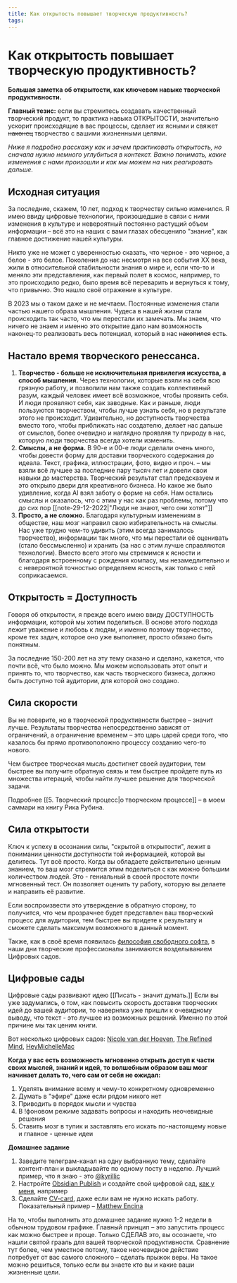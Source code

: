 ```yaml
---
title: Как открытость повышает творческую продуктивность?
tags:
---
```

# Как открытость повышает творческую продуктивность?

**Большая заметка об открытости, как ключевом навыке творческой продуктивности.**

**Главный тезис:** если вы стремитесь создавать качественный творческий продукт, то практика навыка ОТКРЫТОСТИ, значительно ускорит происходящие в вас процессы, сделает их ясными и свяжет ~~наконец~~ творчество с вашими жизненными целями.

_Ниже я подробно расскажу как и зачем практиковать открытость, но сначала нужно немного углубиться в контекст. Важно понимать, какие изменения с нами произошли и как мы можем на них реагировать дальше._

## Исходная ситуация

За последние, скажем, 10 лет, подход к творчеству сильно изменился. Я имею ввиду цифровые технологии, произошедшие в связи с ними изменения в культуре и невероятный постоянно растущий объем информации – всё это на наших с вами глазах обесценило "знание", как главное достижение нашей культуры.

Никто уже не может с уверенностью сказать, что черное - это черное, а белое - это белое. Поколения до нас несмотря на все события XX века, жили в относительной стабильности знания о мире и, если что-то и меняло эти представления, как первый полет в космос, например, то это происходило редко, было время всё переварить и вернуться к тому, что привычно. Это нашло своё отражение в культуре.

В 2023 мы о таком даже и не мечтаем. Постоянные изменения стали частью нашего образа мышления. Чудеса в нашей жизни стали происходить так часто, что мы перестали их замечать. Мы знаем, что ничего не знаем и именно это открытие дало нам возможность наконец-то реализовать весь потенциал, который в нас ~~накопился~~ есть. 

## Настало время творческого ренессанса.

1. **Творчество - больше не исключительная привилегия искусства, а способ мышления.** Через технологии, которые взяли на себя всю грязную работу, и позволили нам также создать коллективный разум, каждый человек имеет всё возможное, чтобы проявить себя. И люди проявляют себя, как заводные. Как и раньше, люди пользуются творчеством, чтобы лучше узнать себя, но в результате этого не происходит. Удивительно, но доступность творчества вместо того, чтобы приближать нас создателю, делает нас дальше от смыслов, более очевидно и наглядно проявляя ту природу в нас, которую люди творчества всегда хотели изменить.
2. **Смыслы, а не форма.** В 90-е и 00-е люди сделали очень много, чтобы довести форму для доставки творческого содержания до идеала. Текст, графика, иллюстрации, фото, видео и проч. – мы взяли всё лучшее за последние пару тысяч лет и довели свои навыки до мастерства. Творческий результат стал предсказуем и это открыло двери для креативного бизнеса. Но какое же было удивление, когда AI взял заботу о форме на себя. Нам остались смыслы и оказалось, что с этим у нас как раз проблемы, потому что до сих пор [[note-29-12-2022|"Люди не знают, чего они хотят"]]
3. **Просто, а не сложно.** Благодаря культурным изменениям в обществе, наш мозг направил свою избирательность на смыслы. Нас уже трудно чем-то удивить (этим всегда занималось творчество), информации так много, что мы перестали её оценивать (стало бессмысленно) и хранить (за нас с этим лучше справляются технологии). Вместо всего этого мы стремимся к ясности и благодаря встроенному с рождения компасу, мы незамедлительно и с невероятной точностью определяем ясность, как только с ней соприкасаемся. 

## Открытость = Доступность

Говоря об открытости, я прежде всего имею ввиду ДОСТУПНОСТЬ информации, которой мы хотим поделиться. В основе этого подхода лежит уважение и любовь к людям, и именно поэтому творчество, кроме тех задач, которое оно уже выполняет, просто обязано быть понятным. 

За последние 150-200 лет на эту тему сказано и сделано, кажется, что почти всё, что было можно. Мы можем использовать этот опыт и принять то, что творчество, как часть творческого бизнеса, должно быть доступно той аудитории, для которой оно создано.

## Сила скорости

Вы не поверите, но в творческой продуктивности быстрее – значит лучше. Результаты творчества непосредственно зависят от ограничений, а ограничение временем – это царь царей среди того, что казалось бы прямо противоположно процессу созданию чего-то нового.

Чем быстрее творческая мысль достигнет своей аудитории, тем быстрее вы получите обратную связь и тем быстрее пройдете путь из множества итераций, чтобы найти лучшее решение для творческой задачи.

Подробнее [[5. Творческий процесс|о творческом процессе]] – в моем саммари на книгу Рика Рубина.

## Сила открытости

Ключ к успеху в осознании силы, "скрытой в открытости", лежит в понимании ценности доступности той информацией, которой вы делитесь. Тут всё просто. Когда вы обладаете действительно ценным знанием, то ваш мозг стремится этим поделиться с как можно большим количеством людей. Это - гениальный в своей простоте почти мгновенный тест. Он позволяет оценить ту работу, которую вы делаете и направить её развитие.

Если воспроизвести это утверждение в обратную сторону, то получится, что чем прозрачнее будет представлен ваш творческий процесс для аудитории, тем быстрее вы придете к результату и сможете сделать максимум возможного в данный момент.

Также, как в своё время появилась [философия свободного софта](https://ru.wikipedia.org/wiki/%D0%A1%D0%B2%D0%BE%D0%B1%D0%BE%D0%B4%D0%BD%D0%BE%D0%B5_%D0%BF%D1%80%D0%BE%D0%B3%D1%80%D0%B0%D0%BC%D0%BC%D0%BD%D0%BE%D0%B5_%D0%BE%D0%B1%D0%B5%D1%81%D0%BF%D0%B5%D1%87%D0%B5%D0%BD%D0%B8%D0%B5#%D0%A4%D0%B8%D0%BB%D0%BE%D1%81%D0%BE%D1%84%D0%B8%D1%8F), в наши дни творческие профессионалы занимаются возделыванием Цифровых садов.

## Цифровые сады

Цифровые сады развивают идею [[Писать - значит думать.]] Если вы уже задумались, о том, как повысить скорость доставки творческих идей до вашей аудитории, то наверняка уже пришли к очевидному выводу, что текст - это лучшее из возможных решений. Именно по этой причине мы так ценим книги.

Вот несколько цифровых садов: [Nicole van der Hoeven](https://nicolevanderhoeven.com/), [The Refined Mind](https://refinedmind.co/), [HeyMichelleMac](https://heymichellemac.com/)

**Когда у вас есть возможность мгновенно открыть доступ к части своих мыслей, знаний и идей, то волшебным образом ваш мозг начинает делать то, чего сам от себя не ожидал:**
1. Уделять внимание всему и чему-то конкретному одновременно
2. Думать в "эфире" даже если рядом никого нет
3. Приводить в порядок мысли и чувства
4. В !фоновом режиме задавать вопросы и находить неочевидные решения
5. Ставить мозг в тупик и заставлять его искать по-настоящему новые и главное - ценные идеи

**Домашнее задание**
1. Заведите телеграм-канал на одну выбранную тему, сделайте контент-план и выкладывайте по одному посту в неделю. Лучший пример, что я знаю - это [@kyrillic](https://t.me/kyrillic)
2. Настройте [Obsidian Publish](https://obsidian.md/publish) и создайте свой цифровой сад, [как у меня](https://www.thecreativeact.ru/credits), например
3. Сделайте [CV-card](https://www.thecreativeact.ru/cv), даже если вам не нужно искать работу. Показательный пример – [Matthew Encina](https://www.matthewencina.com/)

На то, чтобы выполнить это домашнее задание нужно 1-2 недели в обычном трудовом графике. Главный принцип – это запустить процесс как можно быстрее и проще. Только СДЕЛАВ это, вы осознаете, что нашли святой грааль для вашей творческой продуктивности. Сравнение тут более, чем уместное потому, такое неочевидное действие потребует от вас самого сложного – сделать прыжок веры. На такое можно решиться, только если вы знаете кто вы и какие ваши жизненные цели.